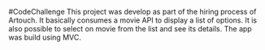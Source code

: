#CodeChallenge
This project was develop as part of the hiring process of Artouch.
It basically consumes a movie API to display a list of options. It is also possible to select on movie from the list and see its details.
The app was build using MVC.
